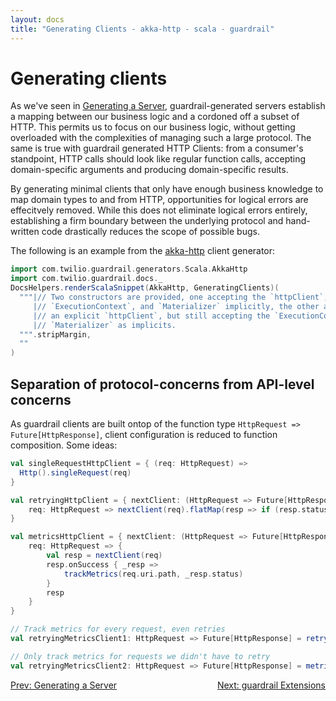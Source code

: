 ```yaml
---
layout: docs
title: "Generating Clients - akka-http - scala - guardrail"
---
```


Generating clients
==================

As we've seen in [Generating a Server](generating-a-server), guardrail-generated servers establish a mapping between our business logic and a cordoned off a subset of HTTP. This permits us to focus on our business logic, without getting overloaded with the complexities of managing such a large protocol. The same is true with guardrail generated HTTP Clients: from a consumer's standpoint, HTTP calls should look like regular function calls, accepting domain-specific arguments and producing domain-specific results.

By generating minimal clients that only have enough business knowledge to map domain types to and from HTTP, opportunities for logical errors are effecitvely removed. While this does not eliminate logical errors entirely, establishing a firm boundary between the underlying protocol and hand-written code drastically reduces the scope of possible bugs.

The following is an example from the [akka-http](https://github.com/akka/akka-http) client generator:

```scala mdoc:passthrough
import com.twilio.guardrail.generators.Scala.AkkaHttp
import com.twilio.guardrail.docs._
DocsHelpers.renderScalaSnippet(AkkaHttp, GeneratingClients)(
  """|// Two constructors are provided, one accepting the `httpClient`,
     |// `ExecutionContext`, and `Materializer` implicitly, the other accepting
     |// an explicit `httpClient`, but still accepting the `ExecutionContext` and
     |// `Materializer` as implicits.
  """.stripMargin,
  ""
)
```

Separation of protocol-concerns from API-level concerns
-------------------------------------------------------

As guardrail clients are built ontop of the function type `HttpRequest => Future[HttpResponse]`, client configuration is reduced to function composition. Some ideas:

```scala
val singleRequestHttpClient = { (req: HttpRequest) =>
  Http().singleRequest(req)
}

val retryingHttpClient = { nextClient: (HttpRequest => Future[HttpResponse]) =>
    req: HttpRequest => nextClient(req).flatMap(resp => if (resp.status.intValue >= 500) nextClient(req) else Future.successful(resp))
}

val metricsHttpClient = { nextClient: (HttpRequest => Future[HttpResponse]) =>
    req: HttpRequest => {
        val resp = nextClient(req)
        resp.onSuccess { _resp =>
            trackMetrics(req.uri.path, _resp.status)
        }
        resp
    }
}

// Track metrics for every request, even retries
val retryingMetricsClient1: HttpRequest => Future[HttpResponse] = retryingHttpClient(metricsHttpClient(singleRequestHttpClient))

// Only track metrics for requests we didn't have to retry
val retryingMetricsClient2: HttpRequest => Future[HttpResponse] = metricsHttpClient(retryingHttpClient(singleRequestHttpClient))
```

<span style="float: left">[Prev: Generating a Server](generating-a-server)</span>
<span style="float: right">[Next: guardrail Extensions](guardrail-extensions)</span>
